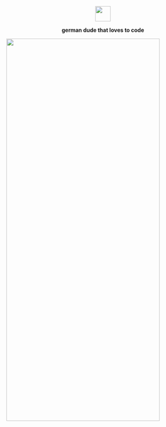 <p align="center">
	<img width="40" src="https://github.githubassets.com/images/mona-loading-default.gif">
<p align="center"><strong>german dude that loves to code</strong></p>

<img src="https://user-images.githubusercontent.com/107768845/174483031-b342041a-8a95-4fd1-83ba-8c2a7a7f53d9.gif" width="400" height="1000" />

<p></p>
<p></p>
</p>
